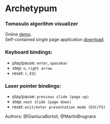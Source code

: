 # Archetypum 
### Tomasulo algorithm visualizer

Online [demo](https://rawgit.com/MartinBrugnara/archetypum/master/demo/index_1496998388.html).   
Self-contained single page application [download](https://raw.githubusercontent.com/MartinBrugnara/archetypum/master/demo/index_1496998388.html).

### Keyboard bindings:

- play/pause: `enter`, `spacebar`
- step: `n`, `right arrow`
- reset: `r`, `ESC`

### Laser pointer bindings:

- play/pause: `previous slide (page up)`
- step: `next slide (page down)`
- reset: `exit/enter presentation mode (ESC/F5)`

Authors: @GianlucaBortoli, @MartinBrugnara
